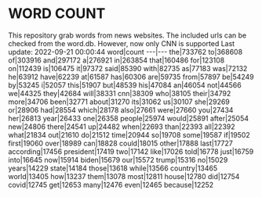 # WORD COUNT
This repository grab words from news websites. The included urls can be checked from the word.db.
However, now only CNN is supported
Last update: 2022-09-21 00:00:44
word|count
---|---
the|733762
to|368608
of|303916
and|297172
a|276921
in|263854
that|160486
for|123108
on|112439
is|106475
it|97372
said|85390
with|82735
as|77183
was|72132
he|63912
have|62239
at|61587
has|60306
are|59735
from|57897
be|54249
by|53245
i|52057
this|51907
but|48539
his|47084
an|46054
not|44566
we|44325
they|42684
will|38331
cnn|38309
who|38105
their|34792
more|34706
been|32771
about|31270
its|31062
us|30107
she|29269
or|28906
had|28554
which|28178
also|27661
were|27660
you|27434
her|26813
year|26433
one|26358
people|25974
would|25891
after|25054
new|24806
there|24541
up|24482
when|22693
than|22393
all|22392
what|21834
out|21610
do|21512
time|20944
so|19708
some|19587
if|19502
first|19060
over|18989
can|18828
could|18015
other|17888
last|17727
according|17456
president|17419
two|17142
like|17026
told|16778
just|16759
into|16645
now|15914
biden|15679
our|15572
trump|15316
no|15029
years|14229
state|14184
those|13618
while|13566
country|13465
world|13405
how|13237
them|13078
most|12811
house|12780
did|12754
covid|12745
get|12653
many|12476
even|12465
because|12252
